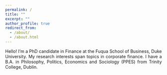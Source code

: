 ```yaml
---
permalink: /
title: ""
excerpt: ""
author_profile: true
redirect_from: 
  - /about/
  - /about.html
---
```


<p style="text-align: justify">
Hello! I’m a PhD candidate in Finance at the Fuqua School of Business, Duke University. My research interests span topics in corporate finance. I have a B.A. in Philosophy, Politics, Economics and Sociology (PPES) from Trinity College, Dublin. 
</p>